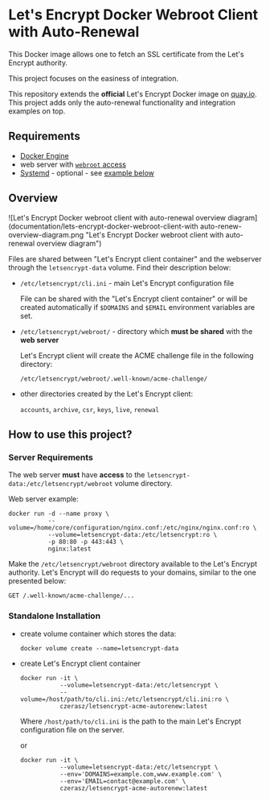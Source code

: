 # Let's Encrypt Docker Webroot Client with Auto-Renewal

This Docker image allows one to fetch an SSL certificate from the Let's Encrypt authority.

This project focuses on the easiness of integration.

This repository extends the **official** Let's Encrypt Docker image on [quay.io](https://quay.io/repository/letsencrypt/letsencrypt). This project adds only the auto-renewal functionality and integration examples on top.

## Requirements

- [Docker Engine](https://docs.docker.com/engine/installation/)
- web server with [`webroot` access](#server-requirements)
- [Systemd](https://www.freedesktop.org/wiki/Software/systemd/) - optional - see [example below](#systemd-installation)

## Overview

![Let's Encrypt Docker webroot client with auto-renewal overview diagram](documentation/lets-encrypt-docker-webroot-client-with auto-renew-overview-diagram.png "Let's Encrypt Docker webroot client with auto-renewal overview diagram")

Files are shared between "Let's Encrypt client container" and the webserver through the `letsencrypt-data` volume. Find their description below:

- `/etc/letsencrypt/cli.ini` - main Let's Encrypt configuration file

  File can be shared with the "Let's Encrypt client container" or will be created automatically if `$DOMAINS` and `$EMAIL` environment variables are set.

- `/etc/letsencrypt/webroot/` - directory which **must be shared** with the **web server**

  Let's Encrypt client will create the ACME challenge file in the following directory:

  ```
  /etc/letsencrypt/webroot/.well-known/acme-challenge/
  ```

- other directories created by the Let's Encrypt client:

  `accounts`, `archive`, `csr`, `keys`, `live`, `renewal`


## How to use this project?

### Server Requirements

The web server **must** have **access** to the `letsencrypt-data:/etc/letsencrypt/webroot` volume directory.

Web server example:

```
docker run -d --name proxy \
           --volume=/home/core/configuration/nginx.conf:/etc/nginx/nginx.conf:ro \
           --volume=letsencrypt-data:/etc/letsencrypt:ro \
           -p 80:80 -p 443:443 \
           nginx:latest
```

Make the `/etc/letsencrypt/webroot` directory available to the Let's Encrypt authority. Let's Encrypt will do requests to your domains, similar to the one presented below:

```
GET /.well-known/acme-challenge/...
```

### Standalone Installation

- create volume container which stores the data:

  ```
  docker volume create --name=letsencrypt-data
  ```

- create Let's Encrypt client container

  ```
  docker run -it \
             --volume=letsencrypt-data:/etc/letsencrypt \
             --volume=/host/path/to/cli.ini:/etc/letsencrypt/cli.ini:ro \
             czerasz/letsencrypt-acme-autorenew:latest
  ```

  Where `/host/path/to/cli.ini` is the path to the main Let's Encrypt configuration file on the server.

  or

  ```
  docker run -it \
             --volume=letsencrypt-data:/etc/letsencrypt \
             --env='DOMAINS=example.com,www.example.com' \
             --env='EMAIL=contact@example.com' \
             czerasz/letsencrypt-acme-autorenew:latest
  ```
